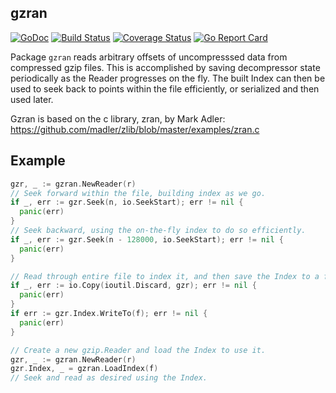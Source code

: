 ## gzran
[![GoDoc](https://godoc.org/github.com/timpalpant/gzran?status.svg)](http://godoc.org/github.com/timpalpant/gzran)
[![Build Status](https://travis-ci.org/timpalpant/gzran.svg?branch=master)](https://travis-ci.org/timpalpant/gzran)
[![Coverage Status](https://coveralls.io/repos/timpalpant/gzran/badge.svg?branch=master&service=github)](https://coveralls.io/github/timpalpant/gzran?branch=master)
[![Go Report Card](https://goreportcard.com/badge/github.com/timpalpant/gzran)](https://goreportcard.com/badge/github.com/timpalpant/gzran)

Package `gzran` reads arbitrary offsets of uncompresssed data from
compressed gzip files. This is accomplished by saving decompressor state periodically
as the Reader progresses on the fly. The built Index can then be used to seek
back to points within the file efficiently, or serialized and then used later.

Gzran is based on the c library, zran, by Mark Adler:
https://github.com/madler/zlib/blob/master/examples/zran.c

## Example
```go
gzr, _ := gzran.NewReader(r)
// Seek forward within the file, building index as we go.
if _, err := gzr.Seek(n, io.SeekStart); err != nil {
  panic(err)
}
// Seek backward, using the on-the-fly index to do so efficiently.
if _, err := gzr.Seek(n - 128000, io.SeekStart); err != nil {
  panic(err)
}

// Read through entire file to index it, and then save the Index to a file.
if _, err := io.Copy(ioutil.Discard, gzr); err != nil {
  panic(err)
}
if err := gzr.Index.WriteTo(f); err != nil {
  panic(err)
}

// Create a new gzip.Reader and load the Index to use it.
gzr, _ := gzran.NewReader(r)
gzr.Index, _ = gzran.LoadIndex(f)
// Seek and read as desired using the Index.
```
